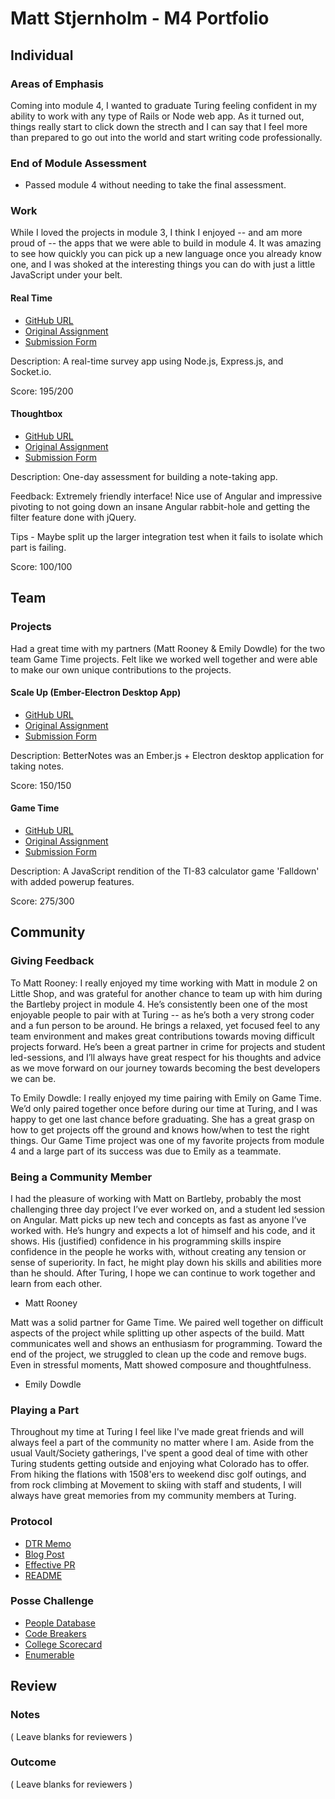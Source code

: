 # Matt Stjernholm - M4 Portfolio

## Individual

### Areas of Emphasis

Coming into module 4, I wanted to graduate Turing feeling confident in my ability to work with any type of Rails or Node web app.
As it turned out, things really start to click down the strecth and I can say that I feel more than prepared to go out into the world
and start writing code professionally.  

### End of Module Assessment

- Passed module 4 without needing to take the final assessment.

### Work

While I loved the projects in module 3, I think I enjoyed -- and am more proud of -- the apps that we were able to build in module 4.
It was amazing to see how quickly you can pick up a new language once you already know one, and I was shoked at the interesting things you can do with just a little JavaScript under your belt.

#### Real Time

* [GitHub URL](https://github.com/matt-stj/crowdsourcer)
* [Original Assignment](https://github.com/turingschool/curriculum/blob/master/source/projects/real_time.markdown)
* [Submission Form](https://github.com/turingschool/ruby-submissions/blob/master/1508/module_4_assignments/real-time/stjernholm_real-time.md)

Description: A real-time survey app using Node.js, Express.js, and Socket.io.

Score: 195/200

#### Thoughtbox

* [GitHub URL](https://github.com/matt-stj/thought_box)
* [Original Assignment](https://gist.github.com/stevekinney/82831c5b25029415ce8b#file-simulated-assessment-md)
* [Submission Form](https://github.com/turingschool/ruby-submissions/blob/master/1508/module_4_assignments/thoughtbox/matt_s.md)

Description: One-day assessment for building a note-taking app.

Feedback: Extremely friendly interface! Nice use of Angular and impressive pivoting to not going down an insane Angular rabbit-hole and getting the filter feature done with jQuery.

Tips - Maybe split up the larger integration test when it fails to isolate which part is failing.

Score: 100/100

## Team

### Projects

Had a great time with my partners (Matt Rooney & Emily Dowdle) for the two team Game Time projects.  Felt like we worked well together and were able to make our own unique contributions to the projects.

#### Scale Up (Ember-Electron Desktop App)

* [GitHub URL](https://github.com/matt-stj/better-notes)
* [Original Assignment](https://github.com/turingschool/ruby-submissions/blob/master/1508/module_4_assignments/scale-up/fecho-submission-form.markdown)
* [Submission Form](https://github.com/turingschool/ruby-submissions/blob/master/1508/module_4_assignments/scale-up/rooney_stjernholm_fecho_submission.md)

Description: BetterNotes was an Ember.js + Electron desktop application for taking notes.

Score: 150/150

#### Game Time

* [GitHub URL](https://github.com/matt-stj/fall-down-js)
* [Original Assignment](https://github.com/turingschool/lesson_plans/blob/master/ruby_04-apis_and_scalability/gametime_project.markdown)
* [Submission Form](https://github.com/turingschool/ruby-submissions/blob/master/1508/module_4_assignments/gametime/dowdle-stjernholm-fall-down/submission_form.md)

Description: A JavaScript rendition of the TI-83 calculator game 'Falldown' with added powerup features.

Score: 275/300

## Community

### Giving Feedback

To Matt Rooney: I really enjoyed my time working with Matt in module 2 on Little Shop, and was grateful for another chance to team up with him during the Bartleby project in module 4.  He’s consistently been one of the most enjoyable people to pair with at Turing -- as he’s both a very strong coder and a fun person to be around.  He brings a relaxed, yet focused feel to any team environment and makes great contributions towards moving difficult projects forward.  He’s been a great partner in crime for projects and student led-sessions, and I’ll always have great respect for his thoughts and advice as we move forward on our journey towards becoming the best developers we can be.

To Emily Dowdle: I really enjoyed my time pairing with Emily on Game Time.  We’d only paired together once before during our time at Turing, and I was happy to get one last chance before graduating.  She has a great grasp on how to get projects off the ground and knows how/when to test the right things.  Our Game Time project was one of my favorite projects from module 4 and a large part of its success was due to Emily as a teammate.

### Being a Community Member
I had the pleasure of working with Matt on Bartleby, probably the most challenging three day project I’ve ever worked on, and a student led session on Angular.  Matt picks up new tech and concepts as fast as anyone I’ve worked with.  He’s hungry and expects a lot of himself and his code, and it shows.  His (justified) confidence in his programming skills inspire confidence in the people he works with, without creating any tension or sense of superiority.  In fact, he might play down his skills and abilities more than he should.  After Turing, I hope we can continue to work together and learn from each other.  
- Matt Rooney

Matt was a solid partner for Game Time. We paired well together on difficult aspects of the project while splitting up other aspects of the build. Matt communicates well and shows an enthusiasm for programming. Toward the end of the project, we struggled to clean up the code and remove bugs. Even in stressful moments, Matt showed composure and thoughtfulness.  
- Emily Dowdle

### Playing a Part

Throughout my time at Turing I feel like I've made great friends and will always feel a part of the community no matter where I am.  Aside from the usual Vault/Society gatherings, I've spent a good deal of time with other Turing students getting outside and enjoying what Colorado has to offer.  From hiking the flations with 1508'ers to weekend disc golf outings, and from rock climbing at Movement to skiing with staff and students, I will always have great memories from my community members at Turing.    

### Protocol  
- [DTR Memo](https://gist.github.com/matt-stj/a43f3625f5b23b57893e)
- [Blog Post](https://medium.com/@matt_stj/lessons-learned-from-building-an-electron-desktop-app-ember-js-file-bin-676c87434716#.7amxoypdd)
- [Effective PR](https://github.com/stevekinney/file-bin/pull/12)
- [README](https://github.com/matt-stj/fall-down-js)

### Posse Challenge
- [People Database](https://github.com/matt-stj/ruby_people_database)
- [Code Breakers](https://github.com/damwhit/posse/tree/master/code_breakers)
- [College Scorecard](https://github.com/martensonbj/college_scorecard)
- [Enumerable](https://github.com/martensonbj/posse_challenges_2/tree/master/Enumerables)

## Review

### Notes

( Leave blanks for reviewers )

### Outcome

( Leave blanks for reviewers )
